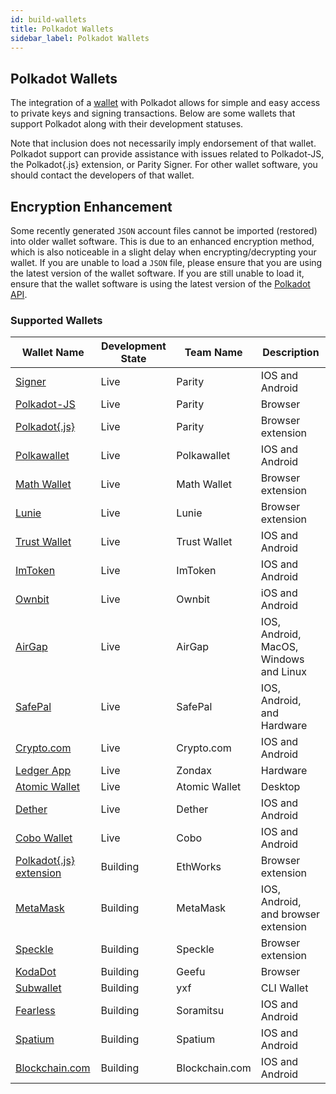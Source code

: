 ```yaml
---
id: build-wallets
title: Polkadot Wallets
sidebar_label: Polkadot Wallets
---
```


## Polkadot Wallets

The integration of a [wallet](https://wiki.polkadot.network/docs/en/glossary#wallet) with Polkadot
allows for simple and easy access to private keys and signing transactions. Below are some wallets
that support Polkadot along with their development statuses.

Note that inclusion does not necessarily imply endorsement of that wallet. Polkadot support can
provide assistance with issues related to Polkadot-JS, the Polkadot{.js} extension, or Parity
Signer. For other wallet software, you should contact the developers of that wallet.

## Encryption Enhancement

Some recently generated `JSON` account files cannot be imported (restored) into older wallet
software. This is due to an enhanced encryption method, which is also noticeable in a slight delay
when encrypting/decrypting your wallet. If you are unable to load a `JSON` file, please ensure that
you are using the latest version of the wallet software. If you are still unable to load it, ensure
that the wallet software is using the latest version of the
[Polkadot API](https://polkadot.js.org/api/).

### Supported Wallets

| Wallet Name                                                        | Development State | Team Name    | Description                            |
| ------------------------------------------------------------------ | ----------------- | ------------ | -------------------------------------- |
| [Signer](https://www.parity.io/signer/)                            | Live              | Parity       | IOS and Android                        |
| [Polkadot-JS](https://polkadot.js.org/apps/#/accounts)             | Live              | Parity       | Browser                                |
| [Polkadot{.js}](https://github.com/polkadot-js/extension)          | Live              | Parity       | Browser extension                      |
| [Polkawallet](https://polkawallet.io/)                             | Live              | Polkawallet  | IOS and Android                        |
| [Math Wallet](https://www.mathwallet.org/kusama-wallet/en/)        | Live              | Math Wallet  | Browser extension                      |
| [Lunie](https://lunie.io/)                                         | Live              | Lunie        | Browser extension                      |
| [Trust Wallet](https://trustwallet.com/)                           | Live              | Trust Wallet | IOS and Android                        |
| [ImToken](https://token.im/)                                       | Live              | ImToken      | IOS and Android                        |
| [Ownbit](https://ownbit.io/)                                       | Live              | Ownbit       | iOS and Android                        |
| [AirGap](https://airgap.it/)                                       | Live              | AirGap       | IOS, Android, MacOS, Windows and Linux |
| [SafePal](https://www.safepal.io/download)                         | Live              | SafePal      | IOS, Android, and Hardware             |
| [Crypto.com](https://crypto.com/en/index.html)                     | Live              | Crypto.com   | IOS and Android                        |
| [Ledger App](https://zondax.ch/kusama.html#overview)               | Live              | Zondax       | Hardware                               |
| [Atomic Wallet](https://atomicwallet.io)                           | Live              | Atomic Wallet| Desktop                                |
| [Dether](https://dether.io/)                                       | Live              | Dether       | IOS and Android                        |
| [Cobo Wallet](https://cobo.com/)                                   | Live              | Cobo         | IOS and Android                        |
| [Polkadot{.js} extension](https://github.com/EthWorks/extension)   | Building          | EthWorks     | Browser extension                      |
| [MetaMask](https://metamask.io/index.html)                         | Building          | MetaMask     | IOS, Android, and browser extension    |
| [Speckle](https://github.com/GetSpeckle/speckle-browser-extension) | Building          | Speckle      | Browser extension                      |
| [KodaDot](https://kodadot.netlify.app/#/accounts)                  | Building          | Geefu        | Browser                                |
| [Subwallet](https://github.com/yxf/subwallet)                      | Building          | yxf          | CLI Wallet                             |
| [Fearless](https://soramitsu.co.jp/fearless)                       | Building          | Soramitsu    | IOS and Android                        |
| [Spatium](https://spatium.net/)                                    | Building          | Spatium      | IOS and Android                        |
| [Blockchain.com](https://www.blockchain.com/)                      | Building          | Blockchain.com | IOS and Android                      |
